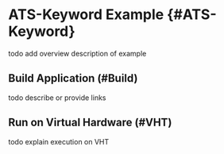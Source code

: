 # ATS-Keyword Example {#ATS-Keyword}

todo add overview description of example

## Build Application (#Build)

todo describe or provide links

## Run on Virtual Hardware (#VHT)

todo explain execution on VHT



